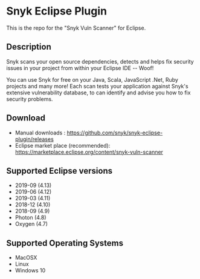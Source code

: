 # Snyk Eclipse Plugin

This is the repo for the "Snyk Vuln Scanner" for Eclipse.

## Description
Snyk scans your open source dependencies, detects and helps fix security issues in your project from within your Eclipse IDE -- Woof!

You can use Snyk for free on your Java, Scala, JavaScript .Net, Ruby projects and many more! Each scan tests your application against Snyk's extensive vulnerability database, to can identify and advise you how to fix security problems.


## Download
- Manual downloads : https://github.com/snyk/snyk-eclipse-plugin/releases
- Eclipse market place (recommended): https://marketplace.eclipse.org/content/snyk-vuln-scanner

## Supported Eclipse versions
- 2019-09 (4.13)
- 2019-06 (4.12)
- 2019-03 (4.11)
- 2018-12 (4.10)
- 2018-09 (4.9)
- Photon (4.8)
- Oxygen (4.7)

## Supported Operating Systems
- MacOSX
- Linux
- Windows 10

